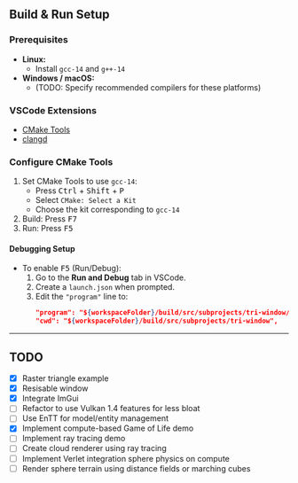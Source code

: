 ## Build & Run Setup

### Prerequisites

- **Linux:**  
  - Install `gcc-14` and `g++-14`
- **Windows / macOS:**  
  - (TODO: Specify recommended compilers for these platforms)

### VSCode Extensions

- [CMake Tools](https://marketplace.visualstudio.com/items?itemName=ms-vscode.cmake-tools)
- [clangd](https://marketplace.visualstudio.com/items?itemName=llvm-vs-code-extensions.vscode-clangd)

### Configure CMake Tools

1. Set CMake Tools to use `gcc-14`:
   - Press <kbd>Ctrl</kbd> + <kbd>Shift</kbd> + <kbd>P</kbd>
   - Select `CMake: Select a Kit`
   - Choose the kit corresponding to `gcc-14`
2. Build: Press <kbd>F7</kbd>
3. Run: Press <kbd>F5</kbd>

#### Debugging Setup

- To enable <kbd>F5</kbd> (Run/Debug):
  1. Go to the **Run and Debug** tab in VSCode.
  2. Create a `launch.json` when prompted.
  3. Edit the `"program"` line to:
     ```json
     "program": "${workspaceFolder}/build/src/subprojects/tri-window/tri-window",
     "cwd": "${workspaceFolder}/build/src/subprojects/tri-window",
     ```

---

## TODO

- [x] Raster triangle example
- [x] Resisable window
- [x] Integrate ImGui
- [ ] Refactor to use Vulkan 1.4 features for less bloat
- [ ] Use EnTT for model/entity management
- [x] Implement compute-based Game of Life demo
- [ ] Implement ray tracing demo
- [ ] Create cloud renderer using ray tracing
- [ ] Implement Verlet integration sphere physics on compute
- [ ] Render sphere terrain using distance fields or marching cubes